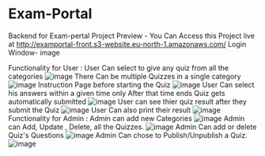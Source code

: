 # Exam-Portal
Backend for Exam-pertal
Project Preview - You Can Access this Project live at http://examportal-front.s3-website.eu-north-1.amazonaws.com/ Login Window- image

Functionality for User :
User Can select to give any quiz from all the categories ![image](https://github.com/mayankchauhan007/Exam-portal-front-end/assets/87968724/ab43d2fd-612e-464d-9cc0-dcd18af26c07) There Can be multiple Quizzes in a single category ![image](https://github.com/mayankchauhan007/Exam-portal-front-end/assets/87968724/c4f3f23c-b391-4b41-a673-88c241bc5a27) Instruction Page before starting the Quiz ![image](https://github.com/mayankchauhan007/Exam-portal-front-end/assets/87968724/84ed45fa-f5e2-4cae-905c-f64b1bac5156) User Can select his answers within a given time only After that time ends Quiz gets automatically submitted ![image](https://github.com/mayankchauhan007/Exam-portal-front-end/assets/87968724/24fea0d6-5bea-4205-84e7-d2dd7422787c) User can see thier quiz result after they submit the Quiz ![image](https://github.com/mayankchauhan007/Exam-portal-front-end/assets/87968724/8609f548-f358-451b-9953-231b7b18e949) User Can also print their result ![image](https://github.com/mayankchauhan007/Exam-portal-front-end/assets/87968724/6b5f0bd0-aad1-445e-a08e-7b7f7e78d0d6)
Functionality for Admin :
Admin can add new Categories ![image](https://github.com/mayankchauhan007/Exam-portal-front-end/assets/87968724/7f58d9cb-ed71-4ba4-b039-b15e348eae58) Admin can Add, Update , Delete, all the Quizzes. ![image](https://github.com/mayankchauhan007/Exam-portal-front-end/assets/87968724/67858ccc-e635-4b8b-b96e-3391dcc913a2) Admin Can add or delete Quiz's Questions ![image](https://github.com/mayankchauhan007/Exam-portal-front-end/assets/87968724/ec40c78d-8fb9-4abc-9ced-46164a054a47) Admin Can chose to Publish/Unpublish a Quiz. ![image](https://github.com/mayankchauhan007/Exam-portal-front-end/assets/87968724/183c88bf-4605-45c5-9581-7747aedac550)
